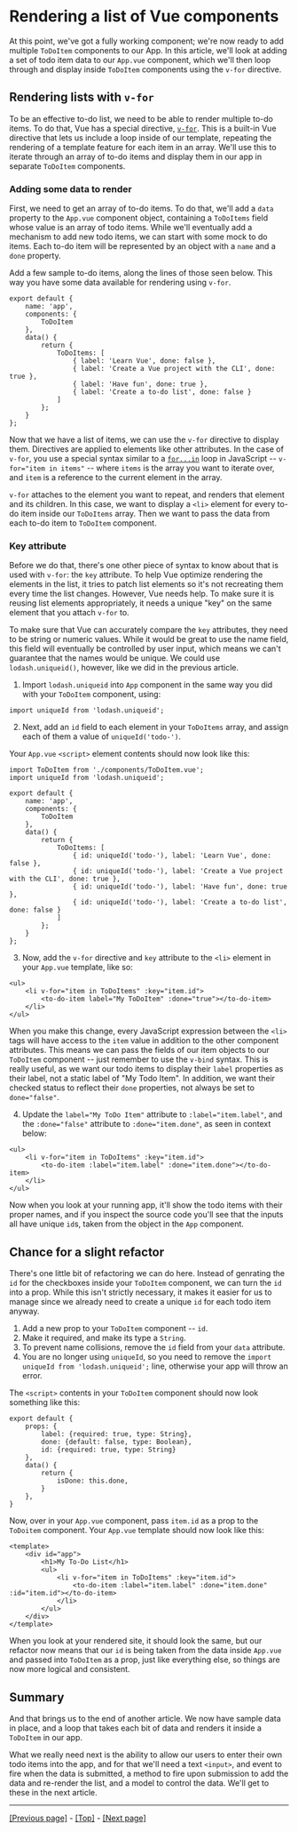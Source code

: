 # Rendering a list of Vue components

At this point, we've got a fully working component; we're now ready to add multiple `ToDoItem` components to our App. In this article, we'll look at adding a set of todo item data to our `App.vue` component, which we'll then loop through and display inside `ToDoItem` components using the `v-for` directive.

## Rendering lists with `v-for`

To be an effective to-do list, we need to be able to render multiple to-do items. To do that, Vue has a special directive, [`v-for`](https://vuejs.org/v2/api/#v-for). This is a built-in Vue directive that lets us include a loop inside of our template, repeating the rendering of a template feature for each item in an array. We'll use this to iterate through an array of to-do items and display them in our app in separate `ToDoItem` components.

### Adding some data to render

First, we need to get an array of to-do items. To do that, we'll add a `data` property to the `App.vue` component object, containing a `ToDoItems` field whose value is an array of todo items. While we'll eventually add a mechanism to add new todo items, we can start with some mock to do items. Each to-do item will be represented by an object with a `name` and a `done` property.

Add a few sample to-do items, along the lines of those seen below. This way you have some data available for rendering using `v-for`.
```
export default {
    name: 'app',
    components: {
        ToDoItem
    },
    data() {
        return {
            ToDoItems: [
                { label: 'Learn Vue', done: false },
                { label: 'Create a Vue project with the CLI', done: true },
                { label: 'Have fun', done: true },
                { label: 'Create a to-do list', done: false }
            ]
        };
    }
};
```
Now that we have a list of items, we can use the `v-for` directive to display them. Directives are applied to elements like other attributes. In the case of `v-for`, you use a special syntax similar to a [`for...in`](https://developer.mozilla.org/en-US/docs/Web/JavaScript/Reference/Statements/for...in) loop in JavaScript -- `v-for="item in items"` -- where `items` is the array you want to iterate over, and `item` is a reference to the current element in the array.

`v-for` attaches to the element you want to repeat, and renders that element and its children. In this case, we want to display a `<li>` element for every to-do item inside our `ToDoItems` array. Then we want to pass the data from each to-do item to `ToDoItem` component.

### Key attribute

Before we do that, there's one other piece of syntax to know about that is used with `v-for`: the `key` attribute. To help Vue optimize rendering the elements in the list, it tries to patch list elements so it's not recreating them every time the list changes. However, Vue needs help. To make sure it is reusing list elements appropriately, it needs a unique "key" on the same element that you attach `v-for` to.

To make sure that Vue can accurately compare the `key` attributes, they need to be string or numeric values. While it would be great to use the name field, this field will eventually be controlled by user input, which means we can't guarantee that the names would be unique. We could use `lodash.uniqueid()`, however, like we did in the previous article.

1. Import `lodash.uniqueid` into `App` component in the same way you did with your `ToDoItem` component, using:
```
import uniqueId from 'lodash.uniqueid';
```

2. Next, add an `id` field to each element in your `ToDoItems` array, and assign each of them a value of `uniqueId('todo-')`.

Your `App.vue` `<script>` element contents should now look like this:
```
import ToDoItem from './components/ToDoItem.vue';
import uniqueId from 'lodash.uniqueid';

export default {
    name: 'app',
    components: {
        ToDoItem
    },
    data() {
        return {
            ToDoItems: [
                { id: uniqueId('todo-'), label: 'Learn Vue', done: false },
                { id: uniqueId('todo-'), label: 'Create a Vue project with the CLI', done: true },
                { id: uniqueId('todo-'), label: 'Have fun', done: true },
                { id: uniqueId('todo-'), label: 'Create a to-do list', done: false }
            ]
        };
    }
};
```

3. Now, add the `v-for` directive and `key` attribute to the `<li>` element in your `App.vue` template, like so:
```
<ul>
    <li v-for="item in ToDoItems" :key="item.id">
        <to-do-item label="My ToDoItem" :done="true"></to-do-item>
    </li>
</ul>
```
When you make this change, every JavaScript expression between the `<li>` tags will have access to the `item` value in addition to the other component attributes. This means we can pass the fields of our item objects to our `ToDoItem` component -- just remember to use the `v-bind` syntax. This is really useful, as we want our todo items to display their `label` properties as their label, not a static label of "My Todo Item". In addition, we want their checked status to reflect their `done` properties, not always be set to `done="false"`.

4. Update the `label="My ToDo Item"` attribute to `:label="item.label"`, and the `:done="false"` attribute to `:done="item.done"`, as seen in context below:
```
<ul>
    <li v-for="item in ToDoItems" :key="item.id">
        <to-do-item :label="item.label" :done="item.done"></to-do-item>
    </li>
</ul>
```
Now when you look at your running app, it'll show the todo items with their proper names, and if you inspect the source code you'll see that the inputs all have unique `id`s, taken from the object in the `App` component.

## Chance for a slight refactor

There's one little bit of refactoring we can do here. Instead of genrating the `id` for the checkboxes inside your `ToDoItem` component, we can turn the `id` into a prop. While this isn't strictly necessary, it makes it easier for us to manage since we already need to create a unique `id` for each todo item anyway.

1. Add a new prop to your `ToDoItem` component -- `id`.
2. Make it required, and make its type a `String`.
3. To prevent name collisions, remove the `id` field from your `data` attribute.
4. You are no longer using `uniqueId`, so you need to remove the `import uniqueId from 'lodash.uniqueid';` line, otherwise your app will throw an error.

The `<script>` contents in your `ToDoItem` component should now look something like this:
```
export default {
    props: {
        label: {required: true, type: String},
        done: {default: false, type: Boolean},
        id: {required: true, type: String}
    },
    data() {
        return {
            isDone: this.done,
        }
    },
}
```
Now, over in your `App.vue` component, pass `item.id` as a prop to the `ToDoitem` component. Your `App.vue` template should now look like this:
```
<template>
    <div id="app">
        <h1>My To-Do List</h1>
        <ul>
            <li v-for="item in ToDoItems" :key="item.id">
                <to-do-item :label="item.label" :done="item.done" :id="item.id"></to-do-item>
            </li>
        </ul>
    </div>
</template>
```
When you look at your rendered site, it should look the same, but our refactor now means that our `id` is being taken from the data inside `App.vue` and passed into `ToDoItem` as a prop, just like everything else, so things are now more logical and consistent.

## Summary

And that brings us to the end of another article. We now have sample data in place, and a loop that takes each bit of data and renders it inside a `ToDoItem` in our app.

What we really need next is the ability to allow our users to enter their own todo items into the app, and for that we'll need a text `<input>`, and event to fire when the data is submitted, a method to fire upon submission to add the data and re-render the list, and a model to control the data. We'll get to these in the next article.

<hr>

[[Previous page]](https://github.com/AndrewSRea/My_Learning_Port/tree/main/JavaScript/Tools_and_Testing/Client-side_Frameworks/Vue/First_Vue_Component#creating-our-first-vue-component) - [[Top]](https://github.com/AndrewSRea/My_Learning_Port/tree/main/JavaScript/Tools_and_Testing/Client-side_Frameworks/Vue/Rendering_List_Vue_Components#rendering-a-list-of-vue-components) - [[Next page]]()